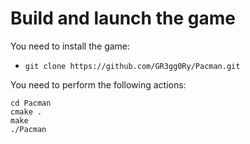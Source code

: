 # Build and launch the game

You need to install the game:
+ ```` git clone https://github.com/GR3gg0Ry/Pacman.git ````

You need to perform the following actions:
```` 
cd Pacman
cmake .
make
./Pacman
````
